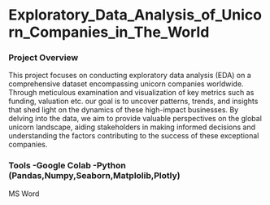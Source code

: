 # Exploratory_Data_Analysis_of_Unicorn_Companies_in_The_World
### Project Overview
This project focuses on conducting exploratory data analysis (EDA) on a comprehensive dataset encompassing unicorn companies worldwide. Through meticulous examination and visualization of key metrics such as funding, valuation etc. our goal is to uncover patterns, trends, and insights that shed light on the dynamics of these high-impact businesses. By delving into the data, we aim to provide valuable perspectives on the global unicorn landscape, aiding stakeholders in making informed decisions and understanding the factors contributing to the success of these exceptional companies.

### Tools                                                                                                                                  -Google Colab                                                                                                                              -Python (Pandas,Numpy,Seaborn,Matplolib,Plotly)
MS Word
